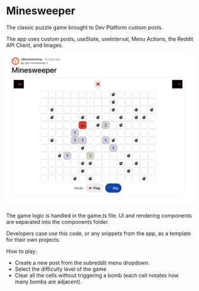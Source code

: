 # Minesweeper

The classic puzzle game brought to Dev Platform custom posts.

The app uses custom posts, useState, useInterval, Menu Actions, the Reddit API Client, and Images.

![Minesweeper](/minesweeper/assets/minesweeper-readme.png "Minesweeper")

The game logic is handled in the game.ts file. UI and rendering components are separated into the components folder.

Developers case use this code, or any snippets from the app, as a template for their own projects.

How to play:

- Create a new post from the subreddit menu dropdown.
- Select the difficulty level of the game
- Clear all the cells without triggering a bomb (each cell notates how many bombs are adjacent).
